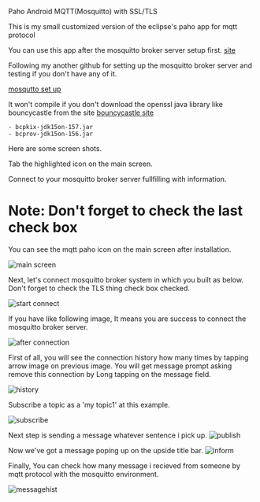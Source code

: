 Paho Android MQTT(Mosquitto) with SSL/TLS

This is my small customized version of the eclipse's paho app for mqtt protocol

You can use this app after the mosquitto broker server setup first.
[site](https://mosquitto.org/)

Following my another github for setting up the mosquitto broker server and testing if you don't have any of it.

[mosqutto set up](https://github.com/tommybee-dev/tls-paho-mosquitto)

It won't compile if you don't download the openssl java library like bouncycastle from the site
[bouncycastle site](https://www.bouncycastle.org/latest_releases.html)

	- bcpkix-jdk15on-157.jar
	- bcprov-jdk15on-156.jar

Here are some screen shots.

Tab the highlighted icon on the main screen.

Connect to your mosquitto broker server fullfilling with information.

# Note: Don't forget to check the last check box

You can see the mqtt paho icon on the main screen after installation.

![main screen](https://github.com/tommybee-dev/tls-paho-mosquitto-android/blob/master/screenshot/screen.png?raw=true "main screen")

Next, let's connect mosquitto broker system in which you built as below. Don't forget to check the TLS thing check box checked.

![start connect](https://github.com/tommybee-dev/tls-paho-mosquitto-android/blob/master/screenshot/connection.png?raw=true "start connect")

If you have like following image, It means you are success to connect the mosquitto broker server.

![after connection](https://github.com/tommybee-dev/tls-paho-mosquitto-android/blob/master/screenshot/connectionHist.png?raw=true "after connection")

First of all, you will see the connection history how many times by tapping arrow image on previous image.
You will get message prompt asking remove this connection by Long tapping on the message field.

![history](https://github.com/tommybee-dev/tls-paho-mosquitto-android/blob/master/screenshot/history.png?raw=true "history")

Subscribe a topic as a 'my topic1' at this example.

![subscribe](https://github.com/tommybee-dev/tls-paho-mosquitto-android/blob/master/screenshot/subscribe.png?raw=true "subscribe")

Next step is sending a message whatever sentence i pick up.
![publish](https://github.com/tommybee-dev/tls-paho-mosquitto-android/blob/master/screenshot/publish.png?raw=true "subscribe")

Now we've got a message poping up on the upside title bar.
![inform](https://github.com/tommybee-dev/tls-paho-mosquitto-android/blob/master/screenshot/inform.png?raw=true "inform")

Finally, You can check how many message i recieved from someone by mqtt protocol with the mosquitto environment.

![messagehist](https://github.com/tommybee-dev/tls-paho-mosquitto-android/blob/master/screenshot/messagehist.png?raw=true "messagehist")


